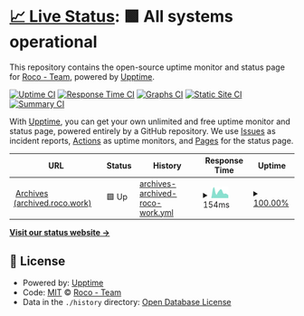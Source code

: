 # [📈 Live Status](https://status.rocoawa.com): <!--live status--> **🟩 All systems operational**

This repository contains the open-source uptime monitor and status page for [Roco - Team](roco.work), powered by [Upptime](https://github.com/upptime/upptime).

[![Uptime CI](https://github.com/Roco-Team/stats/workflows/Uptime%20CI/badge.svg)](https://github.com/Roco-Team/stats/actions?query=workflow%3A%22Uptime+CI%22)
[![Response Time CI](https://github.com/Roco-Team/stats/workflows/Response%20Time%20CI/badge.svg)](https://github.com/Roco-Team/stats/actions?query=workflow%3A%22Response+Time+CI%22)
[![Graphs CI](https://github.com/Roco-Team/stats/workflows/Graphs%20CI/badge.svg)](https://github.com/Roco-Team/stats/actions?query=workflow%3A%22Graphs+CI%22)
[![Static Site CI](https://github.com/Roco-Team/stats/workflows/Static%20Site%20CI/badge.svg)](https://github.com/Roco-Team/stats/actions?query=workflow%3A%22Static+Site+CI%22)
[![Summary CI](https://github.com/Roco-Team/stats/workflows/Summary%20CI/badge.svg)](https://github.com/Roco-Team/stats/actions?query=workflow%3A%22Summary+CI%22)

With [Upptime](https://upptime.js.org), you can get your own unlimited and free uptime monitor and status page, powered entirely by a GitHub repository. We use [Issues](https://github.com/Roco-Team/stats/issues) as incident reports, [Actions](https://github.com/Roco-Team/stats/actions) as uptime monitors, and [Pages](https://status.rocoawa.com) for the status page.

<!--start: status pages-->
<!-- This summary is generated by Upptime (https://github.com/upptime/upptime) -->
<!-- Do not edit this manually, your changes will be overwritten -->
<!-- prettier-ignore -->
| URL | Status | History | Response Time | Uptime |
| --- | ------ | ------- | ------------- | ------ |
| <img alt="" src="https://icons.duckduckgo.com/ip3/archived.roco.work.ico" height="13"> [Archives (archived.roco.work)](https://archived.roco.work/) | 🟩 Up | [archives-archived-roco-work.yml](https://github.com/Roco-Team/stats/commits/HEAD/history/archives-archived-roco-work.yml) | <details><summary><img alt="Response time graph" src="./graphs/archives-archived-roco-work/response-time-week.png" height="20"> 154ms</summary><br><a href="https://status.rocoawa.com/history/archives-archived-roco-work"><img alt="Response time 180" src="https://img.shields.io/endpoint?url=https%3A%2F%2Fraw.githubusercontent.com%2FRoco-Team%2Fstats%2FHEAD%2Fapi%2Farchives-archived-roco-work%2Fresponse-time.json"></a><br><a href="https://status.rocoawa.com/history/archives-archived-roco-work"><img alt="24-hour response time 73" src="https://img.shields.io/endpoint?url=https%3A%2F%2Fraw.githubusercontent.com%2FRoco-Team%2Fstats%2FHEAD%2Fapi%2Farchives-archived-roco-work%2Fresponse-time-day.json"></a><br><a href="https://status.rocoawa.com/history/archives-archived-roco-work"><img alt="7-day response time 154" src="https://img.shields.io/endpoint?url=https%3A%2F%2Fraw.githubusercontent.com%2FRoco-Team%2Fstats%2FHEAD%2Fapi%2Farchives-archived-roco-work%2Fresponse-time-week.json"></a><br><a href="https://status.rocoawa.com/history/archives-archived-roco-work"><img alt="30-day response time 144" src="https://img.shields.io/endpoint?url=https%3A%2F%2Fraw.githubusercontent.com%2FRoco-Team%2Fstats%2FHEAD%2Fapi%2Farchives-archived-roco-work%2Fresponse-time-month.json"></a><br><a href="https://status.rocoawa.com/history/archives-archived-roco-work"><img alt="1-year response time 177" src="https://img.shields.io/endpoint?url=https%3A%2F%2Fraw.githubusercontent.com%2FRoco-Team%2Fstats%2FHEAD%2Fapi%2Farchives-archived-roco-work%2Fresponse-time-year.json"></a></details> | <details><summary><a href="https://status.rocoawa.com/history/archives-archived-roco-work">100.00%</a></summary><a href="https://status.rocoawa.com/history/archives-archived-roco-work"><img alt="All-time uptime 99.55%" src="https://img.shields.io/endpoint?url=https%3A%2F%2Fraw.githubusercontent.com%2FRoco-Team%2Fstats%2FHEAD%2Fapi%2Farchives-archived-roco-work%2Fuptime.json"></a><br><a href="https://status.rocoawa.com/history/archives-archived-roco-work"><img alt="24-hour uptime 100.00%" src="https://img.shields.io/endpoint?url=https%3A%2F%2Fraw.githubusercontent.com%2FRoco-Team%2Fstats%2FHEAD%2Fapi%2Farchives-archived-roco-work%2Fuptime-day.json"></a><br><a href="https://status.rocoawa.com/history/archives-archived-roco-work"><img alt="7-day uptime 100.00%" src="https://img.shields.io/endpoint?url=https%3A%2F%2Fraw.githubusercontent.com%2FRoco-Team%2Fstats%2FHEAD%2Fapi%2Farchives-archived-roco-work%2Fuptime-week.json"></a><br><a href="https://status.rocoawa.com/history/archives-archived-roco-work"><img alt="30-day uptime 100.00%" src="https://img.shields.io/endpoint?url=https%3A%2F%2Fraw.githubusercontent.com%2FRoco-Team%2Fstats%2FHEAD%2Fapi%2Farchives-archived-roco-work%2Fuptime-month.json"></a><br><a href="https://status.rocoawa.com/history/archives-archived-roco-work"><img alt="1-year uptime 100.00%" src="https://img.shields.io/endpoint?url=https%3A%2F%2Fraw.githubusercontent.com%2FRoco-Team%2Fstats%2FHEAD%2Fapi%2Farchives-archived-roco-work%2Fuptime-year.json"></a></details>

<!--end: status pages-->

[**Visit our status website →**](https://status.rocoawa.com)

## 📄 License

- Powered by: [Upptime](https://github.com/upptime/upptime)
- Code: [MIT](./LICENSE) © [Roco - Team](roco.work)
- Data in the `./history` directory: [Open Database License](https://opendatacommons.org/licenses/odbl/1-0/)
